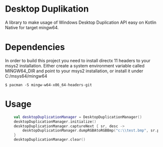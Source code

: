 # Desktop Duplikation
A library to make usage of Windows Desktop Duplication API easy
on Kotlin Native for target mingw64.

# Dependencies
In order to build this project you need to install directx 11 headers
to your msys2 installation. Either create a system environment variable
called MINGW64_DIR and point to your msys2 installation, or
install it under C:/msys64/mingw64

```shell 
$ pacman -S mingw-w64-x86_64-headers-git
```

# Usage

```kotlin
    val desktopDuplicationManager = DesktopDuplicationManager()
    desktopDuplicationManager.initialize()
    desktopDuplicationManager.captureNext { sr, desc ->
        desktopDuplicationManager.dumpRGBAtoRGBBmp("c:\\test.bmp", sr.pData as CArrayPointer<ByteVar>, sr.RowPitch.toInt(), desc.Width.toInt(), desc.Height.toInt())
    }
    desktopDuplicationManager.clear()
```
